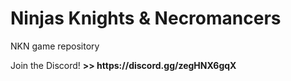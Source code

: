 # Ninjas Knights & Necromancers
<p><italic>NKN game repository</italic></p>

<p>
Join the Discord!
<strong><bold>>>     https://discord.gg/zegHNX6gqX</bold></strong>
</p>

